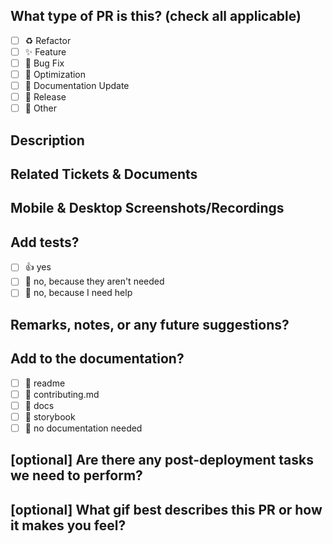 <!-- # <img src="https://i.imgur.com/jmWW6Sc.png" alt="drawing" width="60"> Pull Requests Template -->
## What type of PR is this? (check all applicable)

- [ ] ♻️ Refactor
- [ ] ✨ Feature
- [ ] 🐛 Bug Fix
- [ ] 👷 Optimization
- [ ] 📝 Documentation Update
- [ ] 🔖 Release
- [ ] 🚩 Other

## Description

<!-- Please do not leave this blank. 
Ex.: This PR [adds/removes/fixes/replaces] this [feature/bug/etc]. -->

## Related Tickets & Documents
<!--
Please use this format link issue numbers: Fixes #123
See here: https://docs.github.com/en/free-pro-team@latest/github/managing-your-work-on-github/linking-a-pull-request-to-an-issue#linking-a-pull-request-to-an-issue-using-a-keyword 
-->

## Mobile & Desktop Screenshots/Recordings
<!-- **Visual changes require screenshots** -->


## Add tests?

- [ ] 👍 yes
- [ ] 🙅 no, because they aren't needed
- [ ] 🙋 no, because I need help

## Remarks, notes, or any future suggestions?


## Add to the documentation?

- [ ] 📜 readme
- [ ] 📜 contributing.md
- [ ] 📓 docs
- [ ] 📕 storybook
- [ ] 🙅 no documentation needed

## [optional] Are there any post-deployment tasks we need to perform? 

## [optional] What gif best describes this PR or how it makes you feel?

